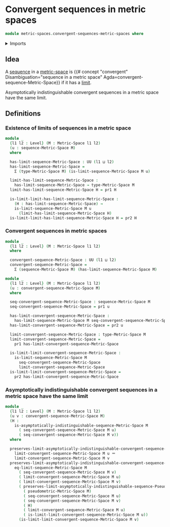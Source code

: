 # Convergent sequences in metric spaces

```agda
module metric-spaces.convergent-sequences-metric-spaces where
```

<details><summary>Imports</summary>

```agda
open import foundation.dependent-pair-types
open import foundation.identity-types
open import foundation.sequences
open import foundation.universe-levels

open import metric-spaces.limits-sequences-metric-spaces
open import metric-spaces.limits-sequences-pseudometric-spaces
open import metric-spaces.metric-spaces
open import metric-spaces.sequences-metric-spaces
```

</details>

## Idea

A [sequence](metric-spaces.sequences-metric-spaces.md) in a
[metric-space](metric-spaces.metric-spaces.md) is
{{# concept "convergent" Disambiguation="sequence in a metric space" Agda=convergent-sequence-Metric-Space}}
if it has a [limit](metric-spaces.limits-sequences-metric-spaces.md).

Asymptotically indistinguishable convergent sequences in a metric space have the
same limit.

## Definitions

### Existence of limits of sequences in a metric space

```agda
module _
  {l1 l2 : Level} (M : Metric-Space l1 l2)
  (u : sequence-Metric-Space M)
  where

  has-limit-sequence-Metric-Space : UU (l1 ⊔ l2)
  has-limit-sequence-Metric-Space =
    Σ (type-Metric-Space M) (is-limit-sequence-Metric-Space M u)

  limit-has-limit-sequence-Metric-Space :
    has-limit-sequence-Metric-Space → type-Metric-Space M
  limit-has-limit-sequence-Metric-Space H = pr1 H

  is-limit-limit-has-limit-sequence-Metric-Space :
    (H : has-limit-sequence-Metric-Space) →
    is-limit-sequence-Metric-Space M u
      (limit-has-limit-sequence-Metric-Space H)
  is-limit-limit-has-limit-sequence-Metric-Space H = pr2 H
```

### Convergent sequences in metric spaces

```agda
module _
  {l1 l2 : Level} (M : Metric-Space l1 l2)
  where

  convergent-sequence-Metric-Space : UU (l1 ⊔ l2)
  convergent-sequence-Metric-Space =
    Σ (sequence-Metric-Space M) (has-limit-sequence-Metric-Space M)

module _
  {l1 l2 : Level} (M : Metric-Space l1 l2)
  (u : convergent-sequence-Metric-Space M)
  where

  seq-convergent-sequence-Metric-Space : sequence-Metric-Space M
  seq-convergent-sequence-Metric-Space = pr1 u

  has-limit-convergent-sequence-Metric-Space :
    has-limit-sequence-Metric-Space M seq-convergent-sequence-Metric-Space
  has-limit-convergent-sequence-Metric-Space = pr2 u

  limit-convergent-sequence-Metric-Space : type-Metric-Space M
  limit-convergent-sequence-Metric-Space =
    pr1 has-limit-convergent-sequence-Metric-Space

  is-limit-limit-convergent-sequence-Metric-Space :
    is-limit-sequence-Metric-Space M
      seq-convergent-sequence-Metric-Space
      limit-convergent-sequence-Metric-Space
  is-limit-limit-convergent-sequence-Metric-Space =
    pr2 has-limit-convergent-sequence-Metric-Space
```

### Asymptotically indistinguishable convergent sequences in a metric space have the same limit

```agda
module _
  {l1 l2 : Level} (M : Metric-Space l1 l2)
  (u v : convergent-sequence-Metric-Space M)
  (H :
    is-asymptotically-indistinguishable-sequence-Metric-Space M
      ( seq-convergent-sequence-Metric-Space M u)
      ( seq-convergent-sequence-Metric-Space M v))
  where

  preserves-limit-asymptotically-indistinguishable-convergent-sequence-Metric-Space :
    limit-convergent-sequence-Metric-Space M u ＝
    limit-convergent-sequence-Metric-Space M v
  preserves-limit-asymptotically-indistinguishable-convergent-sequence-Metric-Space =
    eq-limit-sequence-Metric-Space M
      ( seq-convergent-sequence-Metric-Space M v)
      ( limit-convergent-sequence-Metric-Space M u)
      ( limit-convergent-sequence-Metric-Space M v)
      ( preserves-limit-asymptotically-indistinguishable-sequence-Pseudometric-Space
        ( pseudometric-Metric-Space M)
        ( seq-convergent-sequence-Metric-Space M u)
        ( seq-convergent-sequence-Metric-Space M v)
        ( H)
        ( limit-convergent-sequence-Metric-Space M u)
        ( is-limit-limit-convergent-sequence-Metric-Space M u))
      (is-limit-limit-convergent-sequence-Metric-Space M v)
```
